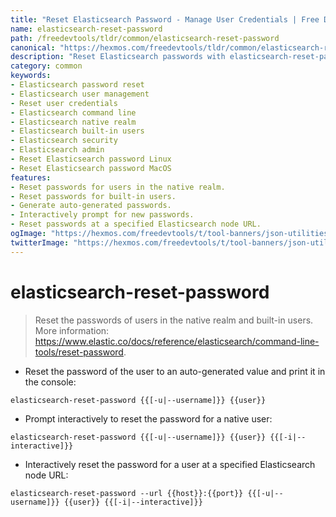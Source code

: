 ```yaml
---
title: "Reset Elasticsearch Password - Manage User Credentials | Free DevTools"
name: elasticsearch-reset-password
path: /freedevtools/tldr/common/elasticsearch-reset-password
canonical: "https://hexmos.com/freedevtools/tldr/common/elasticsearch-reset-password/"
description: "Reset Elasticsearch passwords with elasticsearch-reset-password. Securely manage user credentials and gain control over built-in users and native realms. Free online tool, no registration required."
category: common
keywords:
- Elasticsearch password reset
- Elasticsearch user management
- Reset user credentials
- Elasticsearch command line
- Elasticsearch native realm
- Elasticsearch built-in users
- Elasticsearch security
- Elasticsearch admin
- Reset Elasticsearch password Linux
- Reset Elasticsearch password MacOS
features:
- Reset passwords for users in the native realm.
- Reset passwords for built-in users.
- Generate auto-generated passwords.
- Interactively prompt for new passwords.
- Reset passwords at a specified Elasticsearch node URL.
ogImage: "https://hexmos.com/freedevtools/t/tool-banners/json-utilities-banner.png"
twitterImage: "https://hexmos.com/freedevtools/t/tool-banners/json-utilities-banner.png"
---
```


# elasticsearch-reset-password

> Reset the passwords of users in the native realm and built-in users.
> More information: <https://www.elastic.co/docs/reference/elasticsearch/command-line-tools/reset-password>.

- Reset the password of the user to an auto-generated value and print it in the console:

`elasticsearch-reset-password {{[-u|--username]}} {{user}}`

- Prompt interactively to reset the password for a native user:

`elasticsearch-reset-password {{[-u|--username]}} {{user}} {{[-i|--interactive]}}`

- Interactively reset the password for a user at a specified Elasticsearch node URL:

`elasticsearch-reset-password --url {{host}}:{{port}} {{[-u|--username]}} {{user}} {{[-i|--interactive]}}`
